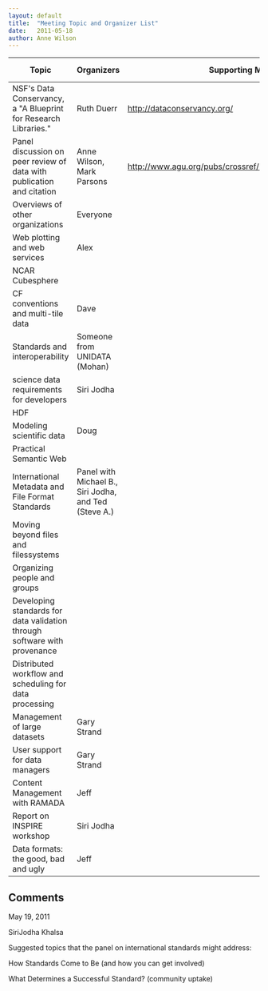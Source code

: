 ```yaml
---
layout: default
title:  "Meeting Topic and Organizer List"
date:   2011-05-18
author: Anne Wilson
--- 
```


| Topic                                                                     | Organizers                                            | Supporting Material                                      | Presentation Date | 
|---------------------------------------------------------------------------|-------------------------------------------------------|----------------------------------------------------------|-------------------| 
| NSF's Data Conservancy, a "A Blueprint for Research Libraries."           | Ruth Duerr                                            | http://dataconservancy.org/                              |                   | 
| Panel discussion on peer review of data with publication and citation     | Anne Wilson, Mark Parsons                             | http://www.agu.org/pubs/crossref/2010/2010EO340001.shtml |                   | 
| Overviews of other organizations                                          | Everyone                                              |                                                          |                   | 
| Web plotting and web services                                             | Alex                                                  |                                                          |                   | 
| NCAR Cubesphere                                                           |                                                       |                                                          |                   | 
| CF conventions and multi-tile data                                        | Dave                                                  |                                                          |                   | 
| Standards and interoperability                                            | Someone from UNIDATA (Mohan)                          |                                                          |                   | 
| science data requirements for developers                                  | Siri Jodha                                            |                                                          |                   | 
| HDF                                                                       |                                                       |                                                          |                   | 
| Modeling scientific data                                                  | Doug                                                  |                                                          |                   | 
| Practical Semantic Web                                                    |                                                       |                                                          |                   | 
| International Metadata and File Format Standards                          | Panel with Michael B., Siri Jodha, and Ted (Steve A.) |                                                          |                   | 
| Moving beyond files and filessystems                                      |                                                       |                                                          |                   | 
| Organizing people and groups                                              |                                                       |                                                          |                   | 
| Developing standards for data validation through software with provenance |                                                       |                                                          |                   | 
| Distributed workflow and scheduling for data processing                   |                                                       |                                                          |                   | 
| Management of large datasets                                              | Gary Strand                                           |                                                          |                   | 
| User support for data managers                                            | Gary Strand                                           |                                                          |                   | 
| Content Management with RAMADA                                            | Jeff                                                  |                                                          |                   | 
| Report on INSPIRE workshop                                                | Siri Jodha                                            |                                                          |                   | 
| Data formats: the good, bad and ugly                                      | Jeff                                                  |                                                          |                   | 

Comments
---------

May 19, 2011

SiriJodha Khalsa

Suggested topics that the panel on international standards might address:

How Standards Come to Be (and how you can get involved)

What Determines a Successful Standard? (community uptake)